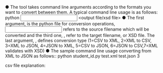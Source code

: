 ● The tool takes command line arguments according to the formats you want to convert
between them. A typical command line usage is as follows:
python <filename> <input file> <output file/xsd file> <type>
● The first argument, <filename> is the python file for conversion operations, <input
file> refers to the source filename which will be converted and the third one,
<output file>, refer to the target filename, or XSD file. The last argument,
<type>, defines conversion type (1=CSV to XML, 2=XML to CSV, 3=XML to JSON,
4=JSON to XML, 5=CSV to JSON, 6=JSON to CSV,7=XML validates with XSD)
● The sample command line usage converting from XML to JSON as follows::
python student_id.py test.xml test.json 3

csv file explanation: